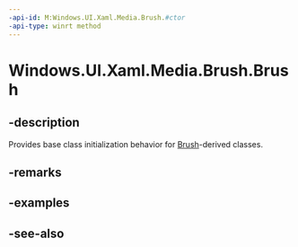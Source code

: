 ```yaml
---
-api-id: M:Windows.UI.Xaml.Media.Brush.#ctor
-api-type: winrt method
---
```


<!-- Method syntax
protected Brush()
-->

# Windows.UI.Xaml.Media.Brush.Brush

## -description
Provides base class initialization behavior for [Brush](brush.md)-derived classes.


## -remarks

## -examples

## -see-also
